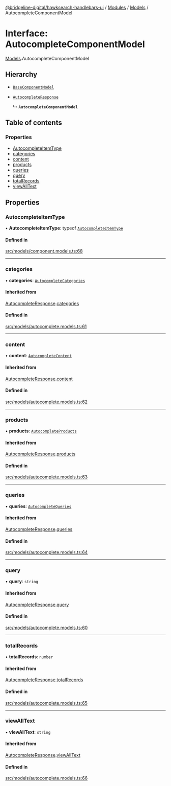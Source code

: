 [@bridgeline-digital/hawksearch-handlebars-ui](../README.md) / [Modules](../modules.md) / [Models](../modules/Models.md) / AutocompleteComponentModel

# Interface: AutocompleteComponentModel

[Models](../modules/Models.md).AutocompleteComponentModel

## Hierarchy

- [`BaseComponentModel`](Models.BaseComponentModel.md)

- [`AutocompleteResponse`](Models.AutocompleteResponse.md)

  ↳ **`AutocompleteComponentModel`**

## Table of contents

### Properties

- [AutocompleteItemType](Models.AutocompleteComponentModel.md#autocompleteitemtype)
- [categories](Models.AutocompleteComponentModel.md#categories)
- [content](Models.AutocompleteComponentModel.md#content)
- [products](Models.AutocompleteComponentModel.md#products)
- [queries](Models.AutocompleteComponentModel.md#queries)
- [query](Models.AutocompleteComponentModel.md#query)
- [totalRecords](Models.AutocompleteComponentModel.md#totalrecords)
- [viewAllText](Models.AutocompleteComponentModel.md#viewalltext)

## Properties

### AutocompleteItemType

• **AutocompleteItemType**: typeof [`AutocompleteItemType`](../enums/Models.AutocompleteItemType.md)

#### Defined in

[src/models/component.models.ts:68](https://bitbucket.org/bridgelinedigital/frontend-handlebars-ui/src/db3ebfe/src/models/component.models.ts#lines-68)

___

### categories

• **categories**: [`AutocompleteCategories`](Models.AutocompleteCategories.md)

#### Inherited from

[AutocompleteResponse](Models.AutocompleteResponse.md).[categories](Models.AutocompleteResponse.md#categories)

#### Defined in

[src/models/autocomplete.models.ts:61](https://bitbucket.org/bridgelinedigital/frontend-handlebars-ui/src/db3ebfe/src/models/autocomplete.models.ts#lines-61)

___

### content

• **content**: [`AutocompleteContent`](Models.AutocompleteContent.md)

#### Inherited from

[AutocompleteResponse](Models.AutocompleteResponse.md).[content](Models.AutocompleteResponse.md#content)

#### Defined in

[src/models/autocomplete.models.ts:62](https://bitbucket.org/bridgelinedigital/frontend-handlebars-ui/src/db3ebfe/src/models/autocomplete.models.ts#lines-62)

___

### products

• **products**: [`AutocompleteProducts`](Models.AutocompleteProducts.md)

#### Inherited from

[AutocompleteResponse](Models.AutocompleteResponse.md).[products](Models.AutocompleteResponse.md#products)

#### Defined in

[src/models/autocomplete.models.ts:63](https://bitbucket.org/bridgelinedigital/frontend-handlebars-ui/src/db3ebfe/src/models/autocomplete.models.ts#lines-63)

___

### queries

• **queries**: [`AutocompleteQueries`](Models.AutocompleteQueries.md)

#### Inherited from

[AutocompleteResponse](Models.AutocompleteResponse.md).[queries](Models.AutocompleteResponse.md#queries)

#### Defined in

[src/models/autocomplete.models.ts:64](https://bitbucket.org/bridgelinedigital/frontend-handlebars-ui/src/db3ebfe/src/models/autocomplete.models.ts#lines-64)

___

### query

• **query**: `string`

#### Inherited from

[AutocompleteResponse](Models.AutocompleteResponse.md).[query](Models.AutocompleteResponse.md#query)

#### Defined in

[src/models/autocomplete.models.ts:60](https://bitbucket.org/bridgelinedigital/frontend-handlebars-ui/src/db3ebfe/src/models/autocomplete.models.ts#lines-60)

___

### totalRecords

• **totalRecords**: `number`

#### Inherited from

[AutocompleteResponse](Models.AutocompleteResponse.md).[totalRecords](Models.AutocompleteResponse.md#totalrecords)

#### Defined in

[src/models/autocomplete.models.ts:65](https://bitbucket.org/bridgelinedigital/frontend-handlebars-ui/src/db3ebfe/src/models/autocomplete.models.ts#lines-65)

___

### viewAllText

• **viewAllText**: `string`

#### Inherited from

[AutocompleteResponse](Models.AutocompleteResponse.md).[viewAllText](Models.AutocompleteResponse.md#viewalltext)

#### Defined in

[src/models/autocomplete.models.ts:66](https://bitbucket.org/bridgelinedigital/frontend-handlebars-ui/src/db3ebfe/src/models/autocomplete.models.ts#lines-66)
